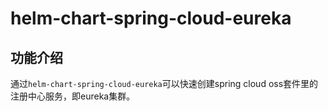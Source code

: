# helm-chart-spring-cloud-eureka

## 功能介绍

通过`helm-chart-spring-cloud-eureka`可以快速创建spring cloud oss套件里的注册中心服务，即eureka集群。
